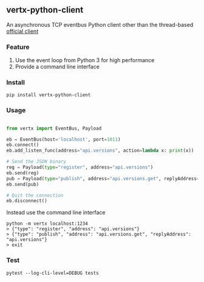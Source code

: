 vertx-python-client
---

An asynchronous TCP eventbus Python client other than the thread-based [official client](https://github.com/vert-x3/vertx-eventbus-bridge-clients/tree/master/python)


### Feature

1. Use the event loop from Python 3 for high performance
2. Provide a command line interface


### Install 


```
pip install vertx-python-client
```

### Usage 



```python

from vertx import EventBus, Payload

eb = EventBus(host='localhost', port=1011)
eb.connect()
eb.add_listen_func(address="api.versions", action=lambda x: print(x))

# Send the JSON binary
reg = Payload(type="register", address="api.versions")
eb.send(reg)
pub = Payload(type="publish", address="api.versions.get", replyAddress="api.versions")
eb.send(pub)

# Quit the connection
eb.disconnect()
```

Instead use the command line interface

```
python -m vertx localhost:1234
> {"type": "register", "address": "api.versions"}
> {"type": "publish", "address": "api.versions.get", "replyAddress": "api.versions"}
> exit

```


### Test

``` 
pytest --log-cli-level=DEBUG tests
```
